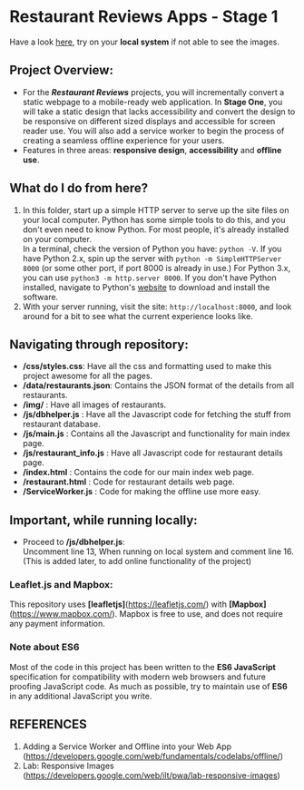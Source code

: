 # Restaurant Reviews Apps - Stage 1
Have a look [here](https://himanshubeniwal.github.io/Restaurant-Review-App/), try on your **local system** if not able to see the images.
## Project Overview: 

* For the **_Restaurant Reviews_** projects, you will incrementally convert a static webpage to a mobile-ready web application. In **Stage One**, you will take a static design that lacks accessibility and convert the design to be responsive on different sized displays and accessible for screen reader use. You will also add a service worker to begin the process of creating a seamless offline experience for your users.<br />
* Features in three areas: **responsive design**, **accessibility** and **offline use**.<br />

## What do I do from here?

1. In this folder, start up a simple HTTP server to serve up the site files on your local computer. Python has some simple tools to do this, and you don't even need to know Python. For most people, it's already installed on your computer.  <br />
In a terminal, check the version of Python you have: `python -V`. If you have Python 2.x, spin up the server with `python -m SimpleHTTPServer 8000` (or some other port, if port 8000 is already in use.) For Python 3.x, you can use `python3 -m http.server 8000`. If you don't have Python installed, navigate to Python's [website](https://www.python.org/) to download and install the software.
2. With your server running, visit the site: `http://localhost:8000`, and look around for a bit to see what the current experience looks like.

## Navigating through repository: 
* **/css/styles.css**: Have all the css and formatting used to make this project awesome for all the pages.
* **/data/restaurants.json**: Contains the JSON format of the details from all restaurants.
* **/img/** : Have all images of restaurants.
* **/js/dbhelper.js** : Have all the Javascript code for fetching the stuff from restaurant database.
* **/js/main.js** : Contains all the Javascript and functionality for main index page.
* **/js/restaurant_info.js** : Have all Javascript code for restaurant details page.
* **/index.html** : Contains the code for our main index web page. 
* **/restaurant.html** : Code for restaurant details web page.
* **/ServiceWorker.js** : Code for making the offline use more easy. 

## Important, while running locally:
* Proceed to **/js/dbhelper.js**: <br /> 
Uncomment line 13, When running on local system and comment line 16. 
(This is added later, to add online functionality of the project)

### Leaflet.js and Mapbox:

This repository uses **[leafletjs]**(https://leafletjs.com/) with **[Mapbox]**(https://www.mapbox.com/). Mapbox is free to use, and does not require any payment information. 

### Note about ES6

Most of the code in this project has been written to the **ES6 JavaScript** specification for compatibility with modern web browsers and future proofing JavaScript code. As much as possible, try to maintain use of **ES6** in any additional JavaScript you write. 

## REFERENCES 
1. Adding a Service Worker and Offline into your Web App (https://developers.google.com/web/fundamentals/codelabs/offline/)
2. Lab: Responsive Images (https://developers.google.com/web/ilt/pwa/lab-responsive-images)
